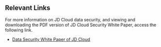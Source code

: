 ## Relevant Links

For more information on JD Cloud data security, and viewing and downloading the PDF version of JD Cloud Security White Paper, access the following link.

- [Data Security White Paper of JD Cloud](https://jdcloud-marketing.s3.cn-north-1.jdcloud-oss.com/WhitePaper/JD-Cloud-Data-Security-WhitePaper.pdf)
